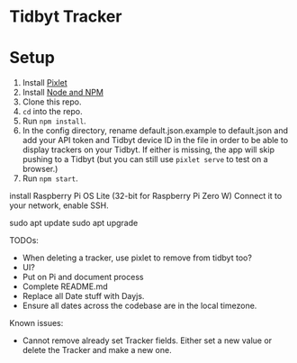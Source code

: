# Tidbyt Tracker

# Setup
1. Install [Pixlet](https://tidbyt.dev/docs/build/installing-pixlet)
2. Install [Node and NPM](https://nodejs.org/en/download)
3. Clone this repo.
4. `cd` into the repo.
5. Run `npm install`.
6. In the config directory, rename default.json.example to default.json and add your API token and Tidbyt device ID in the file in order to be able to display trackers on your Tidbyt. If either is missing, the app will skip pushing to a Tidbyt (but you can still use `pixlet serve` to test on a browser.)
6. Run `npm start`.

install Raspberry Pi OS Lite (32-bit for Raspberry Pi Zero W)
Connect it to your network, enable SSH.

sudo apt update
sudo apt upgrade



TODOs:

* When deleting a tracker, use pixlet to remove from tidbyt too?
* UI?
* Put on Pi and document process
* Complete README.md
* Replace all Date stuff with Dayjs.
* Ensure all dates across the codebase are in the local timezone.

Known issues:
* Cannot remove already set Tracker fields. Either set a new value or delete the Tracker and make a new one.